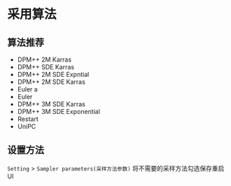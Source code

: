 # 采用算法

## 算法推荐

- DPM++ 2M Karras
- DPM++ SDE Karras
- DPM++ 2M SDE Expntial
- DPM++ 2M SDE Karras
- Euler a
- Euler
- DPM++ 3M SDE Karras
- DPM++ 3M SDE Exponential
- Restart
- UniPC

## 设置方法

`Setting` > `Sampler parameters(采样方法参数)` 将不需要的采样方法勾选保存重启UI
